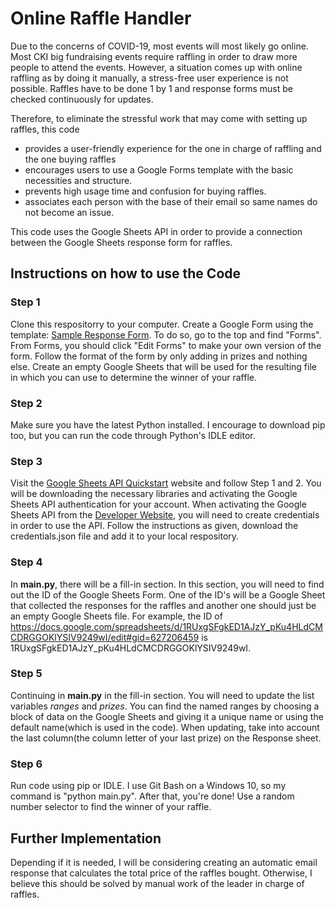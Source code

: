 # Online Raffle Handler

Due to the concerns of COVID-19, most events will most likely go online. Most CKI big fundraising events require raffling in order to draw more people to attend the events. However, a situation comes up with online raffling as by doing it manually, a stress-free user experience is not possible. Raffles have to be done 1 by 1 and response forms must be checked continuously for updates.

Therefore, to eliminate the stressful work that may come with setting up raffles, this code
  - provides a user-friendly experience for the one in charge of raffling and the one buying raffles
  - encourages users to use a Google Forms template with the basic necessities and structure.
  - prevents high usage time and confusion for buying raffles.
  - associates each person with the base of their email so same names do not become an issue.
  
This code uses the Google Sheets API in order to provide a connection between the Google Sheets response form for raffles.

## Instructions on how to use the Code

### Step 1
Clone this respositorry to your computer.
Create a Google Form using the template: [Sample Response Form](https://docs.google.com/spreadsheets/d/1RUxgSFgkED1AJzY_pKu4HLdCMCDRGGOKlYSIV9249wI/edit?usp=sharing).
To do so, go to the top and find "Forms". From Forms, you should click "Edit Forms" to make your own version of the form. Follow the format of the form by only adding in prizes and nothing else.
Create an empty Google Sheets that will be used for the resulting file in which you can use to determine the winner of your raffle.

### Step 2
Make sure you have the latest Python installed. I encourage to download pip too, but you can run the code through Python's IDLE editor.

### Step 3
Visit the [Google Sheets API Quickstart](https://developers.google.com/sheets/api/quickstart/python) website and follow Step 1 and 2. You will be downloading the necessary libraries and activating the Google Sheets API authentication for your account. When activating the Google Sheets API from the [Developer Website](https://console.cloud.google.com/apis/library/sheets.googleapis.com?authuser=1&project=grounded-camera-266302), you will need to create credentials in order to use the API. Follow the instructions as given, download the credentials.json file and add it to your local respository. 

### Step 4
In **main.py**, there will be a fill-in section. In this section, you will need to find out the ID of the Google Sheets Form. One of the ID's will be a Google Sheet that collected the responses for the raffles and another one should just be an empty Google Sheets file.
For example, the ID of https://docs.google.com/spreadsheets/d/1RUxgSFgkED1AJzY_pKu4HLdCMCDRGGOKlYSIV9249wI/edit#gid=627206459 is 1RUxgSFgkED1AJzY_pKu4HLdCMCDRGGOKlYSIV9249wI.

### Step 5
Continuing in **main.py** in the fill-in section. You will need to update the list variables _ranges_ and _prizes_. You can find the named ranges by choosing a block of data on the Google Sheets and giving it a unique name or using the default name(which is used in the code). When updating, take into account the last column(the column letter of your last prize) on the Response sheet.

### Step 6
Run code using pip or IDLE. I use Git Bash on a Windows 10, so my command is "python main.py". After that, you're done! Use a random number selector to find the winner of your raffle.

## Further Implementation
Depending if it is needed, I will be considering creating an automatic email response that calculates the total price of the raffles bought. Otherwise, I believe this should be solved by manual work of the leader in charge of raffles.

